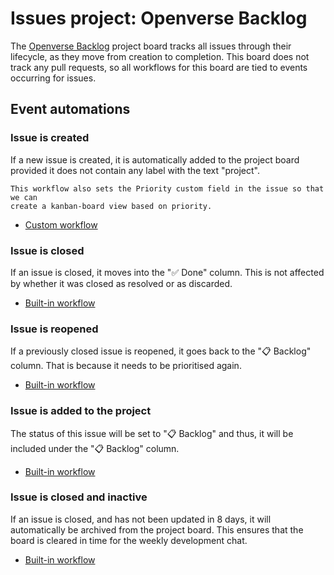 # Issues project: Openverse Backlog

The [Openverse Backlog](https://github.com/orgs/WordPress/projects/75) project
board tracks all issues through their lifecycle, as they move from creation to
completion. This board does not track any pull requests, so all workflows for
this board are tied to events occurring for issues.

## Event automations

### Issue is created

If a new issue is created, it is automatically added to the project board
provided it does not contain any label with the text "project".

```{note}
This workflow also sets the Priority custom field in the issue so that we can
create a kanban-board view based on priority.
```

- [Custom workflow](https://github.com/WordPress/openverse/blob/main/.github/workflows/new_issues.yml)

### Issue is closed

If an issue is closed, it moves into the "✅ Done" column. This is not affected
by whether it was closed as resolved or as discarded.

- [Built-in workflow](https://github.com/orgs/WordPress/projects/75/workflows/6899392)

### Issue is reopened

If a previously closed issue is reopened, it goes back to the "📋 Backlog"
column. That is because it needs to be prioritised again.

- [Built-in workflow](https://github.com/orgs/WordPress/projects/75/workflows/8193212)

### Issue is added to the project

The status of this issue will be set to "📋 Backlog" and thus, it will be
included under the "📋 Backlog" column.

- [Built-in workflow](https://github.com/orgs/WordPress/projects/75/workflows/6899490)

### Issue is closed and inactive

If an issue is closed, and has not been updated in 8 days, it will automatically
be archived from the project board. This ensures that the board is cleared in
time for the weekly development chat.

- [Built-in workflow](https://github.com/orgs/WordPress/projects/75/workflows/8222891)
